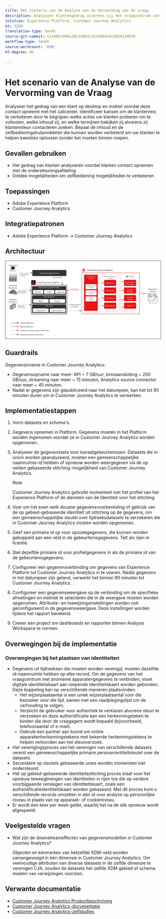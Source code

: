 ```yaml
---
title: Het scenario van de Analyse van de Vervorming van de vraag
description: Analyseer klantengedrag alvorens zij het vraagcentrum contacteren.
solution: Experience Platform, Customer Journey Analytics
kt: 7209
translation-type: tm+mt
source-git-commit: e1a9881996a181310bdc32cb083e4c5654139bf0
workflow-type: tm+mt
source-wordcount: '658'
ht-degree: 0%

---
```



# Het scenario van de Analyse van de Vervorming van de Vraag

Analyseer het gedrag van een klant op desktop en mobiel voordat deze contact opneemt met het callcenter. Identificeer kansen om de klantenreis te verbeteren door te begrijpen welke acties uw klanten proberen om te voltooien, welke inhoud zij, en welke termijnen bekijken zij alvorens zij klantensteun contacteren zoeken. Bepaal de inhoud en de zelfbedieningshulpmiddelen die kunnen worden verbeterd om uw klanten te helpen kwesties oplossen zonder het moeten binnen roepen.

## Gevallen gebruiken

* Het gedrag van klanten analyseren voordat klanten contact opnemen met de ondersteuningsafdeling
* Ontdek mogelijkheden om zelfbediening mogelijkheden te verbeteren

## Toepassingen

* Adobe Experience Platform
* Customer Journey Analytics

## Integratiepatronen

* Adobe Experience Platform → Customer Journey Analytics

## Architectuur

<img src="assets/CJA.svg" alt="Referentiearchitectuur voor de Customer Journey Analytics Blueprint" style="border:1px solid #4a4a4a" />

## Guardrails

Gegevensinname in Customer Journey Analytics:

* Gegevensopname naar meer: API ~ 7 GB/uur, bronaansluiting ~ 200 GB/uur, streaming naar meer ~ 15 minuten, Analytics source connector naar meer ~ 45 minuten.
* Nadat er gegevens zijn gepubliceerd naar het datumpeer, kan het tot 90 minuten duren om in Customer Journey Analytics te verwerken.

## Implementatiestappen

1. Vorm datasets en schema&#39;s.
1. Gegevens opnemen in Platform.
Gegevens moeten in het Platform worden ingenomen voordat ze in Customer Journey Analytics worden opgenomen.
1. Analyseer de gegevenssets voor kanaalgebeurtenissen.
Datasets die in union worden geanalyseerd, moeten een gemeenschappelijke naamruimte-id hebben of opnieuw worden weergegeven via de op velden gebaseerde stitching-mogelijkheid van Customer Journey Analytics. 

   >[!NOTE]
   >
   >Customer Journey Analytics gebruikt momenteel niet het profiel van het Experience Platform of de diensten van de Identiteit voor het stitching.

1. Voer om het even welk douane gegevensvoorbereiding of gebruik van de op gebied-gebaseerde identiteit uit stitching op de gegevens, om een gemeenschappelijke sleutel over tijdreeksdatasets te verzekeren die in Customer Journey Analytics moeten worden opgenomen.
1. Geef een primaire id op voor opzoekgegevens, die kunnen worden gekoppeld aan een veld in de gebeurtenisgegevens. Telt als rijen in licentie.
1. Stel dezelfde primaire id voor profielgegevens in als de primaire id van de gebeurtenisgegevens.
1. Configureer een gegevensverbinding om gegevens van Experience Platform tot Customer Journey Analytics in te voeren. Nadat gegevens in het datumpeer zijn geland, verwerkt het binnen 90 minuten tot Customer Journey Analytics.
1. Configureer een gegevensweergave op de verbinding om de specifieke afmetingen en metriek te selecteren die in de weergave moeten worden opgenomen. Attributie- en toewijzingsinstellingen worden ook geconfigureerd in de gegevensweergave. Deze instellingen worden tijdens het rapport berekend.
1. Creeer een project om dashboards en rapporten binnen Analysis Workspace te vormen.

## Overwegingen bij de implementatie

### Overwegingen bij het plaatsen van identiteiten

* Gegevens uit tijdreeksen die moeten worden verenigd, moeten dezelfde id-naamruimte hebben op elke record. Om de gegevens van het vraagcentrum met anonieme apparatengegevens te verbinden, moet digitale identiteitskaart aan roepende identiteitskaart worden gebonden. Deze koppeling kan op verschillende manieren plaatsvinden:
   * Het wijzerplaataantal is een uniek wijzerplaataantal voor die bezoeker voor die tijd, samen met een raadplegingslijst om de verhouding te volgen.
   * Verplicht de gebruiker voor authentiek te verklaren alvorens steun te verzoeken en deze authentificatie aan een herkenningsteken te binden die door de vraagagent wordt bepaald (bijvoorbeeld, telefoonaantal of e-mail).
   * Gebruik een partner aan boord om online apparatenherkenningstekens met bekende herkenningstekens te helpen verbonden aan het steunverzoek.
* Het verenigingsproces van het verenigen van verschillende datasets vereist een gemeenschappelijke primaire persoon/entiteitsleutel over de datasets.
* Secundaire op sleutels gebaseerde unies worden momenteel niet ondersteund.
* Het op gebied-gebaseerde identiteitsstitching proces staat voor het opnieuw teweegbrengen van identiteiten in rijen toe die op verdere voorbijgaande verslagen van identiteitskaart, zoals een authentificatieidentiteitskaart worden gebaseerd. Met dit proces kunt u verschillende records omzetten in één id voor analyse op persoonlijke niveau in plaats van op apparaat- of cookieniveau.
* Er wordt één keer per week getikt, waarbij het na de stik opnieuw wordt afgespeeld.

## Veelgestelde vragen

* Wat zijn de downstreameffecten van gegevensmodellen in Customer Journey Analytics?

   Objecten en kenmerken van hetzelfde XDM-veld worden samengevoegd in één dimensie in Customer Journey Analytics. Om veelvoudige attributen van diverse datasets in de zelfde dimensie te verenigen CJA, zouden de datasets het zelfde XDM gebied of schema moeten van verwijzingen voorzien.

## Verwante documentatie

* [Customer Journey Analytics Productbeschrijving](https://helpx.adobe.com/legal/product-descriptions/customer-journey-analytics.html)
* [Customer Journey Analytics-documentatie](https://experienceleague.adobe.com/docs/customer-journey-analytics.html)
* [Customer Journey Analytics-zelfstudies](https://experienceleague.adobe.com/docs/customer-journey-analytics-learn/tutorials/overview.html)
